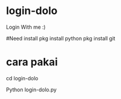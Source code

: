# login-dolo
Login With me :)

#Need install
pkg install python
pkg install git

# cara pakai

cd login-dolo

Python login-dolo.py
